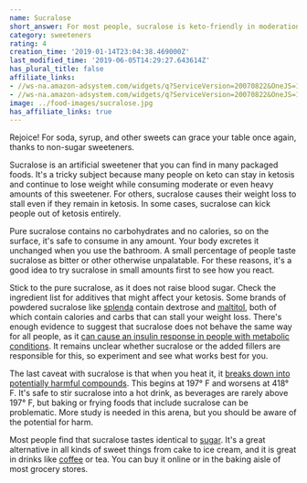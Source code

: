 ```yaml
---
name: Sucralose
short_answer: For most people, sucralose is keto-friendly in moderation.
category: sweeteners
rating: 4
creation_time: '2019-01-14T23:04:38.469000Z'
last_modified_time: '2019-06-05T14:29:27.643614Z'
has_plural_title: false
affiliate_links:
- //ws-na.amazon-adsystem.com/widgets/q?ServiceVersion=20070822&OneJS=1&Operation=GetAdHtml&MarketPlace=US&source=ss&ref=as_ss_li_til&ad_type=product_link&tracking_id=isitketo-20&marketplace=amazon&region=US&placement=B00VL9Q4WW&asins=B00VL9Q4WW&linkId=b27ceb9871ccfae2336c38e8364dee9d&show_border=true&link_opens_in_new_window=true
- //ws-na.amazon-adsystem.com/widgets/q?ServiceVersion=20070822&OneJS=1&Operation=GetAdHtml&MarketPlace=US&source=ss&ref=as_ss_li_til&ad_type=product_link&tracking_id=isitketo-20&marketplace=amazon&region=US&placement=B009L3HWV2&asins=B009L3HWV2&linkId=5c1848c0b3033dadeb31dbd9f4e48473&show_border=true&link_opens_in_new_window=true
image: ../food-images/sucralose.jpg
has_affiliate_links: true
---
```


Rejoice! For soda, syrup, and other sweets can grace your table once again, thanks to non-sugar sweeteners.

Sucralose is an artificial sweetener that you can find in many packaged foods. It's a tricky subject because many people on keto can stay in ketosis and continue to lose weight while consuming moderate or even heavy amounts of this sweetener. For others, sucralose causes their weight loss to stall even if they remain in ketosis. In some cases, sucralose can kick people out of ketosis entirely.

Pure sucralose contains no carbohydrates and no calories, so on the surface, it's safe to consume in any amount. Your body excretes it unchanged when you use the bathroom. A small percentage of people taste sucralose as bitter or other otherwise unpalatable. For these reasons, it's a good idea to try sucralose in small amounts first to see how you react.

Stick to the pure sucralose, as it does not raise blood sugar. Check the ingredient list for additives that might affect your ketosis. Some brands of powdered sucralose like [splenda](/splenda) contain dextrose and [maltitol](/maltitol), both of which contain calories and carbs that can stall your weight loss. There's enough evidence to suggest that sucralose does not behave the same way for all people, as it [can cause an insulin response in people with metabolic conditions](http://care.diabetesjournals.org/content/early/2013/04/30/dc12-2221.short). It remains unclear whether sucralose or the added fillers are responsible for this, so experiment and see what works best for you.

The last caveat with sucralose is that when you heat it, it [breaks down into potentially harmful compounds](https://www.ncbi.nlm.nih.gov/pmc/articles/PMC4397539/). This begins at 197° F and worsens at 418° F. It's safe to stir sucralose into a hot drink, as beverages are rarely above 197° F, but baking or frying foods that include sucralose can be problematic. More study is needed in this arena, but you should be aware of the potential for harm.

Most people find that sucralose tastes identical to [sugar](/sugar). It's a great alternative in all kinds of sweet things from cake to ice cream, and it is great in drinks like [coffee](/coffee) or tea. You can buy it online or in the baking aisle of most grocery stores.
